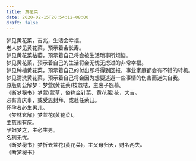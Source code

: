```yaml
---
title: 黄花菜
date: 2020-02-15T20:54:12+08:00
draft: false
---
```


梦见黄花菜，吉兆，生活会幸福。<br>
老人梦见黄花菜，预示着会长寿。<br>
梦见黄花菜枯萎，预示着自己将会被生活琐事所烦恼。<br>
梦见黄花菜，预示着自己的生活将会无忧无虑过的非常幸福。<br>
梦见种植黄花菜，预示着自己的付出即将得到回报，事业家庭都会有不错的转机。<br>
梦见清洗黄花菜，预示着自己将会因为想要逃避一些事情的伤害而迷失自我。<br>
原版周公解梦：梦萱(黄花莱)枝忽枯，主哀子怨慕。<br>
《断梦秘书》梦萱(萱草，俗称金针菜、黄花莱)花，大吉。<br>
必有喜庆事，或受恩封拜，或赴任荣归。<br>
怀孕者必生男儿。<br>
《梦林玄解》梦萱花(黄花菜)。<br>
主慈闱有庆。<br>
孕妇梦之，主必生男。<br>
名利无忧。<br>
《断梦秘书》梦折去萱花(黄花菜)，主父母归天，财名两失。<br>
《断梦秘书》
